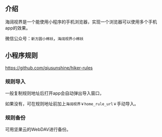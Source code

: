 ## 介绍

海阔视界是一个能使用小程序的手机浏览器，实现一个浏览器可以使用多个手机app的效果。

微信公众号：`新方圆小棉袄`，`海阔视界小棉袄`

## 小程序规则

https://github.com/qiusunshine/hiker-rules

### 规则导入

一般复制规则地址后打开app会自动弹出导入窗口，

如果没有，可在规则地址前加上`海阔视界￥home_rule_url￥`手动导入。

### 规则备份

可用坚果云的WebDAV进行备份。

